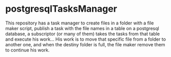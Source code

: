 # postgresqlTasksManager

This repository has a task manager to create files in a folder with a file maker script, publish a task with the file names in a table on a postgresql database, a subscriptor (or many of them) takes the tasks from that table and execute his work... His work is to move that specific file from a folder to another one, and when the destiny folder is full, the file maker remove them to continue his work.
